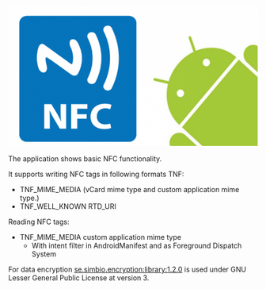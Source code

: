 <img src="nfc.png" alt="NFC and Android">

The application shows basic NFC functionality.

It supports writing NFC tags in following formats TNF:

 - TNF_MIME_MEDIA (vCard mime type and custom application mime type.)
 - TNF_WELL_KNOWN RTD_URI
 
Reading NFC tags:

 - TNF_MIME_MEDIA custom application mime type
    - With intent filter in AndroidManifest and as Foreground Dispatch System
    
For data encryption <a href="https://github.com/simbiose/Encryption">se.simbio.encryption:library:1.2.0</a> is used under GNU Lesser General Public License at version 3.